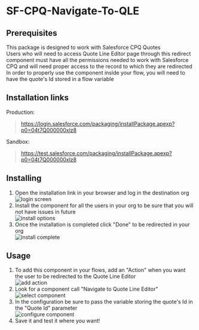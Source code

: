 # SF-CPQ-Navigate-To-QLE

## Prerequisites
  This package is designed to work with Salesforce CPQ Quotes  
  Users who will need to access Quote Line Editor page through this redirect component must have all the permissions needed to work with Salesforce CPQ and will need proper access to the record to which they are redirected  
  In order to properly use the component inside your flow, you will need to have the quote's Id stored in a flow variable  
  
## Installation links
  Production:  
  > https://login.salesforce.com/packaging/installPackage.apexp?p0=04t7Q000000xlz8  


  Sandbox:  
  > https://test.salesforce.com/packaging/installPackage.apexp?p0=04t7Q000000xlz8  

## Installing
  1. Open the installation link in your browser and log in the destination org  
  ![login screen](https://user-images.githubusercontent.com/106233114/170217909-89f0381b-2e78-421c-8c40-c8dd8940d4d6.png)  
  2. Install the component for all the users in your org to be sure that you will not have issues in future  
  ![install options](https://user-images.githubusercontent.com/106233114/170218445-7b070c3d-db97-4b0c-872b-51be278d162d.png)  
  3. Once the installation is completed click "Done" to be redirected in your org  
  ![install complete](https://user-images.githubusercontent.com/106233114/170218618-38a7860f-4900-47ec-8535-1a64d5f6699c.png)  

## Usage
  1. To add this component in your flows, add an "Action" when you want the user to be redirected to the Quote Line Editor  
  ![add action](https://user-images.githubusercontent.com/106233114/170219282-69a42596-ef66-48d7-a68e-5e07cdee4f11.png)  
  2. Look for a component call "Navigate to Quote Line Editor"  
  ![select component](https://user-images.githubusercontent.com/106233114/170219552-ba21b638-7282-41d3-884f-82b5efb093f9.png)  
  3. In the configuration be sure to pass the variable storing the quote's Id in the "Quote Id" parameter  
  ![configure component](https://user-images.githubusercontent.com/106233114/170219832-d22ef39b-16b0-48e7-bca4-b0d257fecdef.png)  
  4. Save it and test it where you want!  
